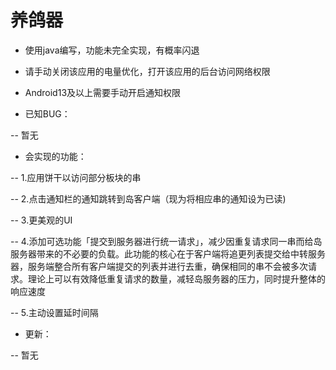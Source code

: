 # 养鸽器

- 使用java编写，功能未完全实现，有概率闪退

- 请手动关闭该应用的电量优化，打开该应用的后台访问网络权限

- Android13及以上需要手动开启通知权限

- 已知BUG：

-- 暂无

- 会实现的功能：

-- 1.应用饼干以访问部分板块的串

-- 2.点击通知栏的通知跳转到岛客户端（现为将相应串的通知设为已读)

-- 3.更美观的UI

-- 4.添加可选功能「提交到服务器进行统一请求」，减少因重复请求同一串而给岛服务器带来的不必要的负载。此功能的核心在于客户端将追更列表提交给中转服务器，服务端整合所有客户端提交的列表并进行去重，确保相同的串不会被多次请求。理论上可以有效降低重复请求的数量，减轻岛服务器的压力，同时提升整体的响应速度

-- 5.主动设置延时间隔

- 更新：

-- 暂无
